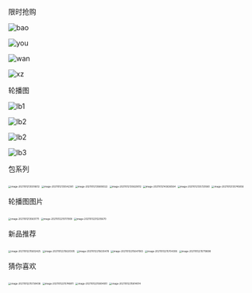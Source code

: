 限时抢购

![bao](https://cdn.jsdelivr.net/gh/1144822958/cdn/image/bao.png)

![you](https://cdn.jsdelivr.net/gh/1144822958/cdn/image/you.png)

![wan](https://cdn.jsdelivr.net/gh/1144822958/cdn/image/wan.jpg)

![xz](https://cdn.jsdelivr.net/gh/1144822958/cdn/image/xz.jpg)

轮播图

![lb1](https://cdn.jsdelivr.net/gh/1144822958/cdn/image/lb1.png)

![lb2](https://cdn.jsdelivr.net/gh/1144822958/cdn/image/lb2.png)

![lb2](https://cdn.jsdelivr.net/gh/1144822958/cdn/image/lb2.jpg)

![lb3](https://cdn.jsdelivr.net/gh/1144822958/cdn/image/lb3.jpg)

包系列

<img src="https://cdn.jsdelivr.net/gh/1144822958/cdn/image/image-20211012135516612.png" alt="image-20211012135516612" style="zoom:33%;" />

<img src="https://cdn.jsdelivr.net/gh/1144822958/cdn/image/image-20211012135542361.png" alt="image-20211012135542361" style="zoom:33%;" />

<img src="https://cdn.jsdelivr.net/gh/1144822958/cdn/image/image-20211012135606022.png" alt="image-20211012135606022" style="zoom:33%;" />

<img src="https://cdn.jsdelivr.net/gh/1144822958/cdn/image/image-20211012135629012.png" alt="image-20211012135629012" style="zoom:33%;" />

<img src="https://cdn.jsdelivr.net/gh/1144822958/cdn/image/image-20211012143636564.png" alt="image-20211012143636564" style="zoom:33%;" />

<img src="https://cdn.jsdelivr.net/gh/1144822958/cdn/image/image-20211012135720560.png" alt="image-20211012135720560" style="zoom:33%;" />

<img src="https://cdn.jsdelivr.net/gh/1144822958/cdn/image/image-20211012135745856.png" alt="image-20211012135745856" style="zoom:33%;" />

轮播图图片

<img src="https://cdn.jsdelivr.net/gh/1144822958/cdn/image/image-20211012135831711.png" alt="image-20211012135831711" style="zoom:33%;" />

<img src="https://cdn.jsdelivr.net/gh/1144822958/cdn/image/image-20211012215117909.png" alt="image-20211012215117909" style="zoom:33%;" />

<img src="https://cdn.jsdelivr.net/gh/1144822958/cdn/image/image-20211012215205670.png" alt="image-20211012215205670" style="zoom:33%;" />

新品推荐

<img src="https://cdn.jsdelivr.net/gh/1144822958/cdn/image/image-20211012215602425.png" alt="image-20211012215602425" style="zoom:33%;" />

<img src="https://cdn.jsdelivr.net/gh/1144822958/cdn/image/image-20211012215620305.png" alt="image-20211012215620305" style="zoom:33%;" />

<img src="https://cdn.jsdelivr.net/gh/1144822958/cdn/image/image-20211012215630478.png" alt="image-20211012215630478" style="zoom:33%;" />

<img src="https://cdn.jsdelivr.net/gh/1144822958/cdn/image/image-20211012215647083.png" alt="image-20211012215647083" style="zoom:33%;" />

<img src="https://cdn.jsdelivr.net/gh/1144822958/cdn/image/image-20211012215704306.png" alt="image-20211012215704306" style="zoom:33%;" />

<img src="https://cdn.jsdelivr.net/gh/1144822958/cdn/image/image-20211012215719698.png" alt="image-20211012215719698" style="zoom:33%;" />

猜你喜欢

<img src="https://cdn.jsdelivr.net/gh/1144822958/cdn/image/image-20211012215738438.png" alt="image-20211012215738438" style="zoom:33%;" />

<img src="https://cdn.jsdelivr.net/gh/1144822958/cdn/image/image-20211012215746811.png" alt="image-20211012215746811" style="zoom:33%;" />

<img src="https://cdn.jsdelivr.net/gh/1144822958/cdn/image/image-20211012215804951.png" alt="image-20211012215804951" style="zoom:33%;" />

<img src="https://cdn.jsdelivr.net/gh/1144822958/cdn/image/image-20211012215814014.png" alt="image-20211012215814014" style="zoom:33%;" />